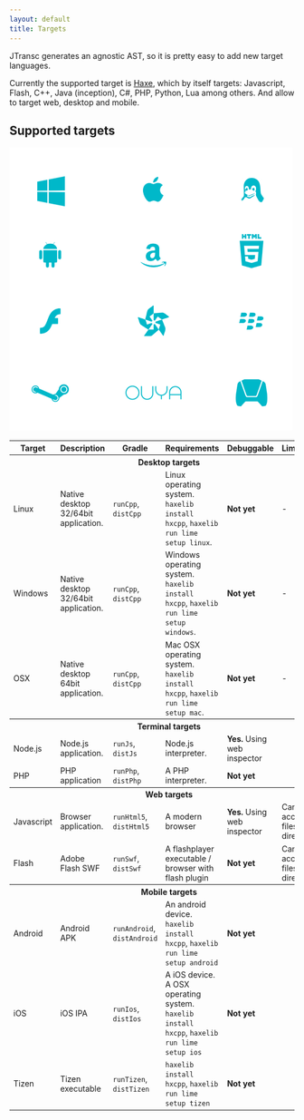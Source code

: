 ```yaml
---
layout: default
title: Targets
---
```


JTransc generates an agnostic AST, so it is pretty easy to add new target languages.

Currently the supported target is [Haxe](/targets/haxe), which by itself targets: Javascript, Flash, C++, Java (inception), C#, PHP, Python, Lua among others. And allow to target web, desktop and mobile.

## Supported targets

<img src="/targets/targets.png" />

<table class="table table-striped">
    <thead>
        <tr>
            <th>Target</th>
            <th>Description</th>
            <th>Gradle</th>
            <th>Requirements</th>
            <th>Debuggable</th>
            <th>Limitations</th>
        </tr>
    </thead>
    <tbody>
        <tr>
            <th colspan="6">Desktop targets</th>
        </tr>
        <tr>
            <td>Linux</td>
            <td>Native desktop 32/64bit application.</td>
            <td><code>runCpp</code>, <code>distCpp</code></td>
            <td>Linux operating system. <code>haxelib install hxcpp</code>, <code>haxelib run lime setup linux</code>.</td>
            <td><strong>Not yet</strong></td>
            <td>-</td>
        </tr>
        <tr>
            <td>Windows</td>
            <td>Native desktop 32/64bit application.</td>
            <td><code>runCpp</code>, <code>distCpp</code></td>
            <td>Windows operating system. <code>haxelib install hxcpp</code>, <code>haxelib run lime setup windows</code>.</td>
            <td><strong>Not yet</strong></td>
            <td>-</td>
        </tr>
        <tr>
            <td>OSX</td>
            <td>Native desktop 64bit application.</td>
            <td><code>runCpp</code>, <code>distCpp</code></td>
            <td>Mac OSX operating system. <code>haxelib install hxcpp</code>, <code>haxelib run lime setup mac</code>.</td>
            <td><strong>Not yet</strong></td>
            <td>-</td>
        </tr>
        <tr>
            <th colspan="6">Terminal targets</th>
        </tr>
        <tr>
            <td>Node.js</td>
            <td>Node.js application.</td>
            <td><code>runJs</code>, <code>distJs</code></td>
            <td>Node.js interpreter.</td>
            <td><strong>Yes.</strong> Using web inspector</td>
            <td></td>
        </tr>
        <tr>
            <td>PHP</td>
            <td>PHP application</td>
            <td><code>runPhp</code>, <code>distPhp</code></td>
            <td>A PHP interpreter.</td>
            <td><strong>Not yet</strong></td>
            <td></td>
        </tr>
        <tr>
            <th colspan="6">Web targets</th>
        </tr>
        <tr>
            <td>Javascript</td>
            <td>Browser application.</td>
            <td><code>runHtml5</code>, <code>distHtml5</code></td>
            <td>A modern browser</td>
            <td><strong>Yes.</strong> Using web inspector</td>
            <td>Can't access filesystem directly.</td>
        </tr>
        <tr>
            <td>Flash</td>
            <td>Adobe Flash SWF</td>
            <td><code>runSwf</code>, <code>distSwf</code></td>
            <td>A flashplayer executable / browser with flash plugin</td>
            <td><strong>Not yet</strong></td>
            <td>Can't access filesystem directly.</td>
        </tr>
        <tr>
            <th colspan="6">Mobile targets</th>
        </tr>
        <tr>
            <td>Android</td>
            <td>Android APK</td>
            <td><code>runAndroid</code>, <code>distAndroid</code></td>
            <td>An android device. <code>haxelib install hxcpp</code>, <code>haxelib run lime setup android</code></td>
            <td><strong>Not yet</strong></td>
            <td></td>
        </tr>
        <tr>
            <td>iOS</td>
            <td>iOS IPA</td>
            <td><code>runIos</code>, <code>distIos</code></td>
            <td>A iOS device. A OSX operating system. <code>haxelib install hxcpp</code>, <code>haxelib run lime setup ios</code></td>
            <td><strong>Not yet</strong></td>
            <td></td>
        </tr>
        <tr>
            <td>Tizen</td>
            <td>Tizen executable</td>
            <td><code>runTizen</code>, <code>distTizen</code></td>
            <td><code>haxelib install hxcpp</code>, <code>haxelib run lime setup tizen</code></td>
            <td><strong>Not yet</strong></td>
            <td></td>
        </tr>
    </tbody>
</table>
